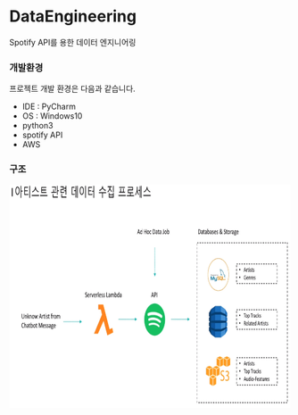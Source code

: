 # DataEngineering

Spotify API를 용한 데이터 엔지니어링


### 개발환경

프로젝트 개발 환경은 다음과 같습니다.

* IDE : PyCharm
* OS : Windows10
* python3
* spotify API
* AWS

### 구조

<img src="/images/structure.png" width="1042" height="400px" title="구성" alt="structure"></img><br/>
